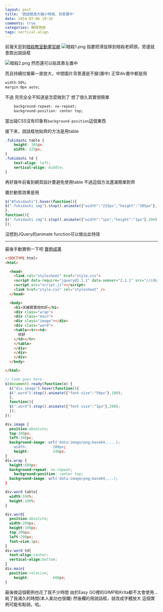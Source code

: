 ```yaml
---
layout: post
title: '說話框放大縮小特效、背景置中'
date: 2014-07-06 19:26
comments: true
categories: 網頁特效
tags: vertical-align
---
```

前幾天逛到[暗殺教室動畫官網](http://ansatsu-anime.com/main.php)
![暗殺1.png](http://user-image.logdown.io/user/8284/blog/8171/post/208517/qEtVYRBzTvCwqT5HmhGf_%E6%9A%97%E6%AE%BA1.png)
指要把滑鼠移到暗殺老師頭，旁邊就會跑出說話框
<!--more-->

![暗殺2.png](http://user-image.logdown.io/user/8284/blog/8171/post/208517/vh7wWd6TMeWPpxRbg0I4_%E6%9A%97%E6%AE%BA2.png)
然而還可以貼其靠左置中

而且持續拉螢幕一直放大，中間圖片背景還是不變(置中)
正常div置中都是用
```css
width:50%;
margin:0px auto;
```
不過
完完全全不知道是怎麼做到了
想了很久其實很簡單
```css
	background-repeat: no-repeat;
	background-position: center top;
```
當出碰CSS沒有印象有`background-position`這個東西

接下來，說話框他貼齊的方法是用table
```css
.fukidashi table {
	height: 305px;
	width: 225px;
}
.fukidashi td {
	text-align: left;
	vertical-align: middle;
}
```
再好幾年前看到網頁設計要避免使用table
不過這個方法還滿簡單對齊

置於動態效果是用
```javascript
$("#fukidashi").hover(function(){
$(".fukidashi img").stop().animate({"width":"215px","height":"305px"},100);
},
function(){
$(".fukidashi img").stop().animate({"width":"1px","height":"1px"},200);
});
```
沒想到JQuery的animate function可以做出此特效

-------
最後手動實例一下吧
[實例成果](http://plnkr.co/edit/ziBX7eMesKRXoz1urVnY?p=preview)
```html index.html
<!DOCTYPE html>
<html>

  <head>
    <link rel="stylesheet" href="style.css">
    <script data-require="jquery@2.1.1" data-semver="2.1.1" src="//cdnjs.cloudflare.com/ajax/libs/jquery/2.1.1/jquery.min.js"></script>
    <script src="script.js"></script>
    <link href="style.css" rel="stylesheet" />
  </head>

  <body>
    <h1>天線寶寶說你好</h1>
    <div class="wrap">
    <div class="main">
    <div class="image"></div>
    <div class="word">
    <table><tr><td>
      你好
    </td></tr>
    </table>
    </div>
    </div>
    </div>
  </body>

</html>
```

```javascript script.js
// Code goes here
$(document).ready(function(e) {
  $("div.image").hover(function(){
  $(".word").stop().animate({"font-size":"50px"},100);
  },
  function(){
  $(".word").stop().animate({"font-size":"1px"},200);
  });
});
```

```css style.css
div.image {
  position:absolute;
  top:300px;
  left:300px;
  background-image: url('data:image/png;base64,....);
	width:            189px;
	height:           240px;
}
div.wrap {
  height:600px;
  background-repeat: no-repeat;
	background-position: center top;
  background-image: url('data:image/png;base64,...);
}

div.word table{
  width:100%;
  height:100%;
}

div.word{
  position:absolute;
  width:200px;
  height:100px;
  top:200px;
  left:290px;
  font-size:1px;
}
div.word td{
  text-align:center;
  vertical-align:bottom;
}
div.main{
  position:relative;
	height:           600px;
}
```

最後做這個範例也花了我不少時間
由於Easy GO裡的GIMP和Krita都不太會使用... 耗了我滿久的時間(本人美功也很爛)
然後欄的用說話框，就改成字體放大
這個實例可能有點弱。哈。